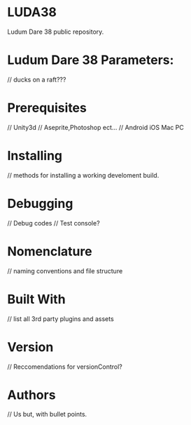 # LUDA38
Ludum Dare 38 public repository.


# Ludum Dare 38 Parameters:
  // ducks on a raft???


# Prerequisites </br>
  // Unity3d 
  // Aseprite,Photoshop ect...
  // Android iOS Mac PC 
  
  
# Installing </br>
  //  methods for installing a working develoment build.
  
  
# Debugging </br>
  // Debug codes 
  // Test console?
  

# Nomenclature </br>
  // naming conventions and file structure
  
  
# Built With </br>
  // list all 3rd party plugins and assets


# Version </br>
  // Reccomendations for versionControl?
  
  
# Authors </br>
  // Us but, with bullet points.
  
  
